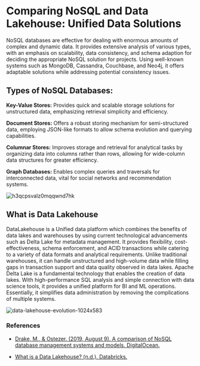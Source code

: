 # **Comparing NoSQL and Data Lakehouse: Unified Data Solutions**

NoSQL databases are effective for dealing with enormous amounts of complex and dynamic data. It provides extensive analysis of various types, with an emphasis on scalability, data consistency, and schema adaption for deciding the appropriate NoSQL solution for projects. Using well-known systems such as MongoDB, Cassandra, Couchbase, and Neo4j, it offers adaptable solutions while addressing potential consistency issues.

## **Types of NoSQL Databases**:

**Key-Value Stores:** Provides quick and scalable storage solutions for unstructured data, emphasizing retrieval simplicity and efficiency.

**Document Stores:** Offers a robust storing mechanism for semi-structured data, employing JSON-like formats to allow schema evolution and querying capabilities.

**Columnar Stores:** Improves storage and retrieval for analytical tasks by organizing data into columns rather than rows, allowing for wide-column data structures for greater efficiency. 

**Graph Databases:** Enables complex queries and traversals for interconnected data, vital for social networks and recommendation systems.



![h3qcpsvalz0mqqwnd7hk](https://github.com/BhuvanaTerala/Data-603-Assignment-2/assets/159866484/fdc4919b-f26e-4c97-a466-90a8089a8436)


## **What is Data Lakehouse**
DataLakehouse is a Unified data platform which combines the benefits of data lakes and warehouses by using current technological advancements such as Delta Lake for metadata management. It provides flexibility, cost-effectiveness, schema enforcement, and ACID transactions while catering to a variety of data formats and analytical requirements. Unlike traditional warehouses, it can handle unstructured and high-volume data while filling gaps in transaction support and data quality observed in data lakes. Apache Delta Lake is a fundamental technology that enables the creation of data lakes. With high-performance SQL analysis and simple connection with data science tools, it provides a unified platform for BI and ML operations. Essentially, it simplifies data administration by removing the complications of multiple systems.


![data-lakehouse-evolution-1024x583](https://github.com/BhuvanaTerala/Data-603-Assignment-2/assets/159866484/1cbc641b-7be4-434b-9f7d-c93511aae81e)


### **References**

+ [Drake, M., & Ostezer. (2019, August 9). A comparison of NoSQL database management systems and models. DigitalOcean.](https://www.digitalocean.com/community/tutorials/a-comparison-of-nosql-database-management-systems-and-models)

+ [What is a Data Lakehouse? (n.d.). Databricks.](https://www.databricks.com/glossary/data-lakehouse)



